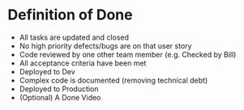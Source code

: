 # Definition of Done

-   All tasks are updated and closed
-   No high priority defects/bugs are on that user story
-   Code reviewed by one other team member (e.g. Checked by Bill)
-   All acceptance criteria have been met
-   Deployed to Dev
-   Complex code is documented (removing technical debt)
-   Deployed to Production
-   (Optional) A Done Video
